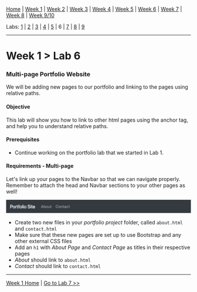 [Home](/README.MD) | [Week 1](../../week-01/ReadMe.md) | [Week 2](../../week-02/ReadMe.md) | [Week 3](../../week-03/ReadMe.md) | [Week 4](../../week-04/ReadMe.md) | [Week 5](../../week-05/ReadMe.md) | [Week 6](../../week-06/ReadMe.md) | [Week 7](../../week-07/ReadMe.md) | [Week 8](../../week-08/ReadMe.md) | [Week 9/10](../../week-09_10/ReadMe.md)

Labs: [1](./lab-01.md) | [2](./lab-02.md) | [3](./lab-03.md) | [4](./lab-04.md) | [5](./lab-05.md) | 6 | [7](./lab-07.md) | [8](./lab-08.md) | [9](./lab-09.md)

---

# Week 1 > Lab 6

### Multi-page Portfolio Website
We will be adding new pages to our portfolio and linking to the pages using relative paths.

#### Objective
This lab will show you how to link to other html pages using the anchor tag, and help you to understand relative paths.

#### Prerequisites
- Continue working on the portfolio lab that we started in Lab 1.

#### Requirements - Multi-page
Let's link up your pages to the Navbar so that we can navigate properly. Remember to attach the head and Navbar sections to your other pages as well!

![Simple Nav](../../public/img/simplenav.png)

- Create two new files in your *portfolio project* folder, called `about.html` and `contact.html`
- Make sure that these new pages are set up to use Bootstrap and any other external CSS files
- Add an `h1` with *About Page* and *Contact Page* as titles in their respective pages
- *About* should link to `about.html`
- *Contact* should link to `contact.html`

---
[Week 1 Home](../ReadMe.md) | [Go to Lab 7 >>](./lab-07.md)
